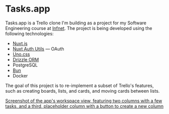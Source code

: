 # Tasks.app

Tasks.app is a Trello clone I'm building as a project for my Software 
Engineering course at [Infnet](https://www.infnet.edu.br/infnet/home/). The 
project is being developed using the following technologies:

- [Nuxt.js](https://nuxt.com)
- [Nuxt Auth Utils](https://github.com/Atinux/nuxt-auth-utils) — OAuth
- [Uno.css](https://unocss.dev)
- [Drizzle ORM](https://orm.drizzle.team)
- PostgreSQL
- [Bun](https://bun.sh)
- Docker

The goal of this project is to re-implement a subset of Trello's features,
such as creating boards, lists, and cards, and moving cards between lists.

[Screenshot of the app's workspace view, featuring two columns with a few tasks, and a third, placeholder column with a button to create a new column](./assets/images/app-screenshot.webp)
